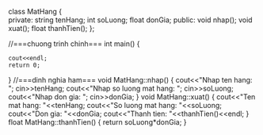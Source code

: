 class MatHang
{    
    private:
	    string tenHang;
	    int soLuong;
	    float donGia;
    public:
	    void nhap();
        void xuat();
	    float thanhTien();
};

//===chuong trinh chinh===
int main()
{   
    
    cout<<endl;
    return 0;
}
//===dinh nghia ham===
void MatHang::nhap()
{
    cout<<"Nhap ten hang: ";
    cin>>tenHang;
    cout<<"Nhap so luong mat hang: ";
    cin>>soLuong;
    cout<<"Nhap don gia: ";
    cin>>donGia;
}
void MatHang::xuat() 
{
    cout<<"Ten mat hang: "<<tenHang;
    cout<<"So luong mat hang: "<<soLuong;
    cout<<"Don gia: "<<donGia;
    cout<<"Thanh tien: "<<thanhTien()<<endl;
}
float MatHang::thanhTien()
{
    return soLuong*donGia;
}
